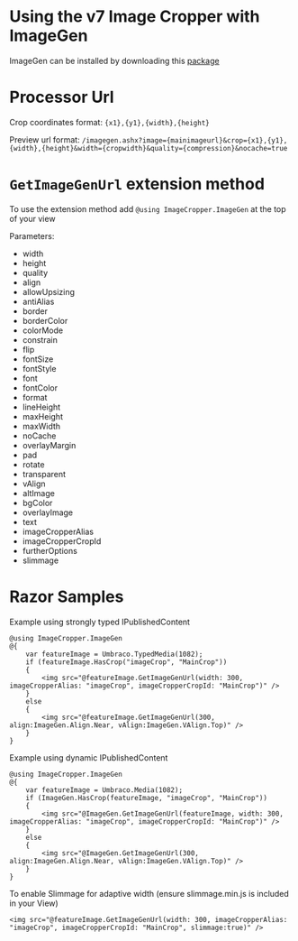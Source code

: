 Using the v7 Image Cropper with ImageGen
============================================

ImageGen can be installed by downloading this [package](http://our.umbraco.org/projects/website-utilities/imagegen) 

Processor Url
===========

Crop coordinates format: `{x1},{y1},{width},{height}`

Preview url format: `/imagegen.ashx?image={mainimageurl}&crop={x1},{y1},{width},{height}&width={cropwidth}&quality={compression}&nocache=true`

`GetImageGenUrl` extension method
===========

To use the extension method add `@using ImageCropper.ImageGen` at the top of your view

Parameters:

- width
- height
- quality
- align
- allowUpsizing
- antiAlias
- border
- borderColor
- colorMode
- constrain
- flip
- fontSize
- fontStyle
- font
- fontColor
- format
- lineHeight
- maxHeight
- maxWidth
- noCache
- overlayMargin
- pad
- rotate
- transparent
- vAlign
- altImage
- bgColor         
- overlayImage
- text
- imageCropperAlias
- imageCropperCropId
- furtherOptions
- slimmage

Razor Samples
===========

Example using strongly typed IPublishedContent

	@using ImageCropper.ImageGen
    @{
        var featureImage = Umbraco.TypedMedia(1082);
	    if (featureImage.HasCrop("imageCrop", "MainCrop"))
        {
            <img src="@featureImage.GetImageGenUrl(width: 300, imageCropperAlias: "imageCrop", imageCropperCropId: "MainCrop")" />
        }
        else
        {
            <img src="@featureImage.GetImageGenUrl(300, align:ImageGen.Align.Near, vAlign:ImageGen.VAlign.Top)" />
        }
    }      


Example using dynamic IPublishedContent

	@using ImageCropper.ImageGen
    @{
        var featureImage = Umbraco.Media(1082);
	    if (ImageGen.HasCrop(featureImage, "imageCrop", "MainCrop"))
        {
            <img src="@ImageGen.GetImageGenUrl(featureImage, width: 300, imageCropperAlias: "imageCrop", imageCropperCropId: "MainCrop")" />
        }
        else
        {
            <img src="@ImageGen.GetImageGenUrl(300, align:ImageGen.Align.Near, vAlign:ImageGen.VAlign.Top)" />
        }
    }   

To enable Slimmage for adaptive width (ensure slimmage.min.js is included in your View)

    <img src="@featureImage.GetImageGenUrl(width: 300, imageCropperAlias: "imageCrop", imageCropperCropId: "MainCrop", slimmage:true)" />